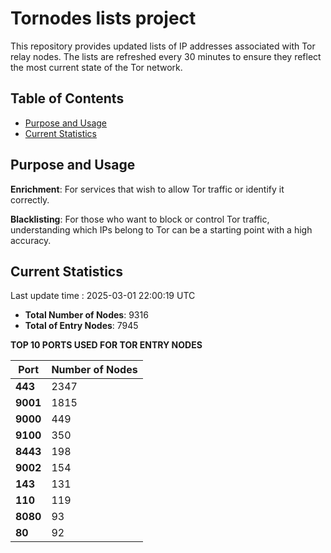 # Tornodes lists project

This repository provides updated lists of IP addresses associated with Tor relay nodes. The lists are refreshed every 30 minutes to ensure they reflect the most current state of the Tor network.

## Table of Contents

- [Purpose and Usage](#purpose-and-usage)
- [Current Statistics](#current-statistics)


## Purpose and Usage

**Enrichment**: For services that wish to allow Tor traffic or identify it correctly.

**Blacklisting**: For those who want to block or control Tor traffic, understanding which IPs belong to Tor can be a starting point with a high accuracy.

## Current Statistics

Last update time : 2025-03-01 22:00:19 UTC

- **Total Number of Nodes**: 9316
- **Total of Entry Nodes**: 7945

**TOP 10 PORTS USED FOR TOR ENTRY NODES**

| **Port** | **Number of Nodes** |
|------|-----------------|
| **443**   | 2347  |
| **9001**   | 1815  |
| **9000**   | 449  |
| **9100**   | 350  |
| **8443**   | 198  |
| **9002**   | 154  |
| **143**   | 131  |
| **110**   | 119  |
| **8080**   | 93  |
| **80**   | 92  |

